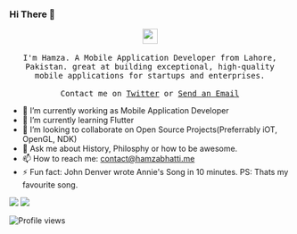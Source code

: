 ### Hi There 👋

<p align="center">
  <img src="https://user-images.githubusercontent.com/5679180/79618120-0daffb80-80be-11ea-819e-d2b0fa904d07.gif" width="27px">
  <br><br>
  <samp>
I'm Hamza. A Mobile Application Developer from Lahore, Pakistan. great at building exceptional, high-quality mobile applications for startups and enterprises. 
     <br><br>Contact me on <a href="https://twitter.com/realHamzaBhatti">Twitter</a> or <a href="mailto:contact@hamzabhatti.me">Send an Email</a>
  </samp>
</p>

- 🔭 I’m currently working as Mobile Application Developer
- 🌱 I’m currently learning Flutter
- 👯 I’m looking to collaborate on Open Source Projects(Preferrably iOT, OpenGL, NDK)
- 💬 Ask me about History, Philosphy or how to be awesome.
- 📫 How to reach me: contact@hamzabhatti.me
- ⚡ Fun fact: John Denver wrote Annie's Song in 10 minutes. PS: Thats my favourite song.

![](https://github-readme-stats.vercel.app/api?username=ameerpro&show_icons=true&count_private=true&line_height=40)
![](https://github-readme-stats.vercel.app/api/top-langs/?username=kittinunf&hide=html)

![Profile views](https://komarev.com/ghpvc/?username=ameerpro&color=blue)
